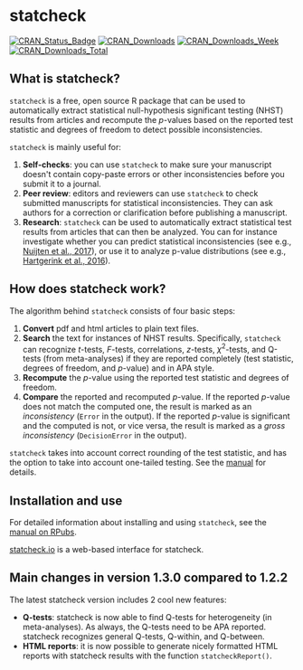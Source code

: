 # statcheck

[![CRAN_Status_Badge](http://www.r-pkg.org/badges/version/statcheck)](https://cran.r-project.org/package=statcheck)
[![CRAN_Downloads](http://cranlogs.r-pkg.org/badges/statcheck?color=brightgreen)](https://cran.r-project.org/package=stacheck)
[![CRAN_Downloads_Week](http://cranlogs.r-pkg.org/badges/last-week/statcheck?color=brightgreen)](https://cran.r-project.org/package=stacheck)
[![CRAN_Downloads_Total](http://cranlogs.r-pkg.org/badges/grand-total/statcheck?color=brightgreen)](https://cran.r-project.org/package=stacheck)

## What is statcheck?

`statcheck` is a free, open source R package that can be used to automatically extract statistical null-hypothesis significant testing (NHST) results from articles and recompute the *p*-values based on the reported test statistic and degrees of freedom to detect possible inconsistencies. 

`statcheck` is mainly useful for:

1. **Self-checks**: you can use `statcheck` to make sure your manuscript doesn't contain copy-paste errors or other inconsistencies before you submit it to a journal.
2. **Peer review**: editors and reviewers can use `statcheck` to check submitted manuscripts for statistical inconsistencies. They can ask authors for a correction or clarification before publishing a manuscript.
3. **Research**: `statcheck` can be used to automatically extract statistical test results from articles that can then be analyzed. You can for instance investigate whether you can predict statistical inconsistencies (see e.g., [Nuijten et al., 2017](https://www.collabra.org/article/10.1525/collabra.102/)), or use it to analyze p-value distributions (see e.g., [Hartgerink et al., 2016](https://peerj.com/articles/1935/)).

## How does statcheck work?

The algorithm behind `statcheck` consists of four basic steps:

1. **Convert** pdf and html articles to plain text files.
2. **Search** the text for instances of NHST results. Specifically, `statcheck` can recognize *t*-tests, *F*-tests, correlations, *z*-tests, $\chi^2$-tests, and Q-tests (from meta-analyses) if they are reported completely (test statistic, degrees of freedom, and *p*-value) and in APA style.
3. **Recompute** the *p*-value using the reported test statistic and degrees of freedom.
4. **Compare** the reported and recomputed *p*-value. If the reported *p*-value does not match the computed one, the result is marked as an *inconsistency* (`Error` in the output). If the reported *p*-value is significant and the computed is not, or vice versa, the result is marked as a *gross inconsistency* (`DecisionError` in the output).

`statcheck` takes into account correct rounding of the test statistic, and has the option to take into account one-tailed testing. See the [manual](http://rpubs.com/michelenuijten/statcheckmanual) for details.

## Installation and use

For detailed information about installing and using `statcheck`, see the [manual on RPubs](http://rpubs.com/michelenuijten/statcheckmanual).

[statcheck.io](http://statcheck.io/) is a web-based interface for statcheck.

## Main changes in version 1.3.0 compared to 1.2.2

The latest statcheck version includes 2 cool new features:

* **Q-tests**: statcheck is now able to find Q-tests for heterogeneity (in meta-analyses). As always, the Q-tests need to be APA reported. statcheck recognizes general Q-tests, Q-within, and Q-between.
* **HTML reports**: it is now possible to generate nicely formatted HTML reports with statcheck results with the function `statcheckReport()`.



